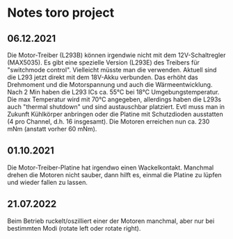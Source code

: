 # Notes toro project

## 06.12.2021

Die Motor-Treiber (L293B) können irgendwie nicht mit dem 12V-Schaltregler (MAX5035). Es gibt eine spezielle Version (L293E) des Treibers für "switchmode control". Vielleicht müsste man die verwenden. Aktuell sind die L293 jetzt direkt mit dem 18V-Akku verbunden. Das erhöht das Drehmoment und die Motorspannung und auch die Wärmeentwicklung. Nach 2 Min haben die L293 ICs ca. 55°C bei 18°C Umgebungstemperatur. Die max Temperatur wird mit 70°C angegeben, allerdings haben die L293s auch "thermal shutdown" und sind austauschbar platziert. Evtl muss man in Zukunft Kühlkörper anbringen oder die Platine mit Schutzdioden ausstatten (4 pro Channel, d.h. 16 insgesamt). Die Motoren erreichen nun ca. 230 mNm (anstatt vorher 60 mNm).

## 01.10.2021

Die Motor-Treiber-Platine hat irgendwo einen Wackelkontakt.
Manchmal drehen die Motoren nicht sauber, dann hilft es, einmal die Platine zu lüpfen und wieder fallen zu lassen.

## 21.07.2022

Beim Betrieb ruckelt/oszilliert einer der Motoren manchmal, aber nur bei bestimmten Modi (rotate left oder rotate right).
